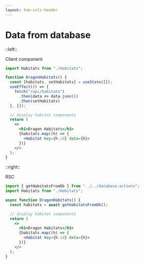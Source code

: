 ```yaml
---
layout: two-cols-header
---
```


<h1 class="-mt-4">Data from database</h1>

::left::

<div class="featured">Client component</div>


```jsx {1,11-20|4-9} {lines: true}
import Habitats from "./Habitats";

function DragonHabitats() {
  const [habitats, setHabitats] = useState([]);
  useEffect(() => {
    fetch("/api/habitats")
      .then(data => data.json())
      .then(setHabitats)
  }, []);

  // display habitat components
  return (
    <>
      <h1>Dragon Habitats</h1>
      {habitats.map((h) => {
        <Habitat key={h.id} data={h}>
      })}
    </>
  );
}
```


::right::

<div  class="featured">RSC</div>

```jsx {1-4,7-16|5} {lines: true}
import { getHabitatsFromDb } from "../../database-actions";
import Habitats from "./Habitats";

async function DragonHabitats() {
  const habitats = await getHabitatsFromDb();

  // display habitat components
  return (
    <>
      <h1>Dragon Habitats</h1>
      {habitats.map((h) => {
        <Habitat key={h.id} data={h}>
      })}
    </>
  );
}
```



